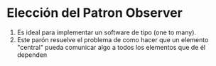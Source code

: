 # Elección del Patron Observer

1. Es ideal para implementar un software de tipo (one to many).
2. Este parón resuelve el problema de como hacer que un elemento "central" pueda comunicar 
algo a todos los elementos que de él dependen
